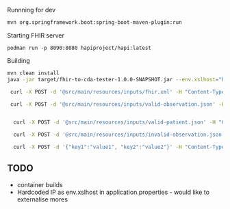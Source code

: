 
Runnning for dev
```bash
mvn org.springframework.boot:spring-boot-maven-plugin:run
```

Starting FHIR server
```
podman run -p 8090:8080 hapiproject/hapi:latest
```

Building
```bash
mvn clean install
java -jar target/fhir-to-cda-tester-1.0.0-SNAPSHOT.jar --env.xslhost="http://10.215.66.15:5500/api/xsl?name=" --env.fhirhost="http://10.215.66.15:8090/fhir"

```

```bash
 curl -X POST -d '@src/main/resources/inputs/fhir.xml' -H "Content-Type: application/xml" http://localhost:8080/cdaToFhir 

 curl -X POST -d '@src/main/resources/inputs/valid-observation.json' -H "Content-Type: application/json" http://localhost:8080/validate 


  curl -X POST -d '@src/main/resources/inputs/valid-patient.json' -H "Content-Type: application/json" http://localhost:8080/validate 

  curl -X POST -d '@src/main/resources/inputs/invalid-observation.json' -H "Content-Type: application/json" http://localhost:8080/validate 

  curl -X POST -d '{"key1":"value1", "key2":"value2"}' -H "Content-Type: application/xml" http://localhost:8080/hello 
```

## TODO
* container builds
* Hardcoded IP as env.xslhost in application.properties - would like to externalise mores

